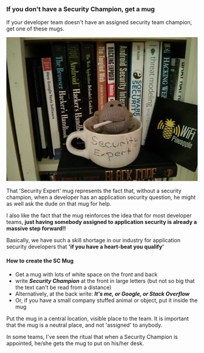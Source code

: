 ### If you don't have a Security Champion, get a mug

If your developer team doesn't have an assigned security team champion, get one of these mugs.

![](images/Security-champion-mug.jpg)

That 'Security Expert' mug represents the fact that, without a security champion, when a developer has an application security question, he might as well ask the dude on that mug for help.

I also like the fact that the mug reinforces the idea that for most developer teams, **just having somebody assigned to application security is already a massive step forward!!**

Basically, we have such a skill shortage in our industry for application security developers that **'if you have a heart-beat you qualify'**

#### How to create the SC Mug

  * Get a mug with lots of white space on the front and back
  * write **_Security Champion_** at the front in large letters (but not so big that the text can't be read from a distance)
  * Alternatively, at the back write: **_It's me, or Google, or Stack Overflow_**
  * Or, if you have a small company stuffed animal or object, put it inside the mug

Put the mug in a central location, visible place to the team. It is important that the mug is a neutral place, and not 'assigned' to anybody.

In some teams, I've seen the ritual that when a Security Champion is appointed, he/she gets the mug to put on his/her desk.
